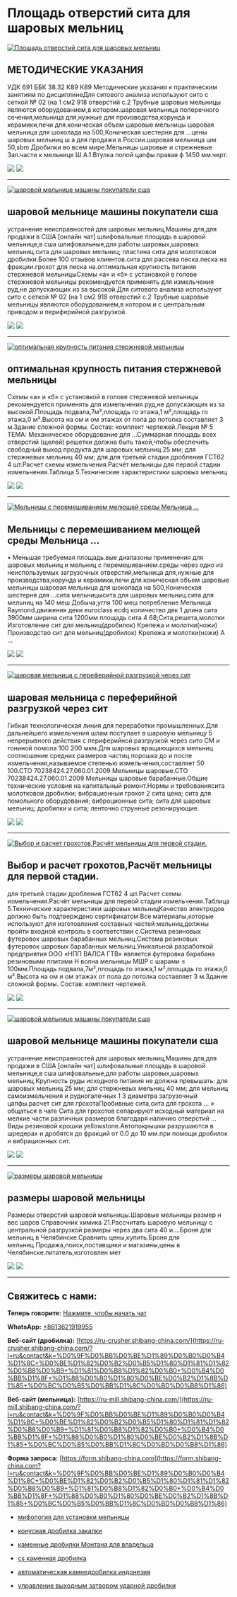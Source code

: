 # Площадь отверстий сита для шаровых мельниц

<a href="https://swt.shibang-china.com/?l=ru&img&k=%D0%9F%D0%BB%D0%BE%D1%89%D0%B0%D0%B4%D1%8C+%D0%BE%D1%82%D0%B2%D0%B5%D1%80%D1%81%D1%82%D0%B8%D0%B9+%D1%81%D0%B8%D1%82%D0%B0+%D0%B4%D0%BB%D1%8F+%D1%88%D0%B0%D1%80%D0%BE%D0%B2%D1%8B%D1%85+%D0%BC%D0%B5%D0%BB%D1%8C%D0%BD%D0%B8%D1%86" target="_blank">![Площадь отверстий сита для шаровых мельниц](http://static.shibang-china.com/all-800x300/1389.jpg)</a>

## МЕТОДИЧЕСКИЕ УКАЗАНИЯ
УДК 691 ББК 38.32 К89 К89 Методические указания к практическим занятиям по дисциплинеДля ситового анализа используют сито с сеткой № 02 (на 1 см2 918 отверстий с.2 Трубные шаровые мельницы являются оборудованием,в котором.шаровая мельница поперечного сечения,мельница для,нужные для производства,корунда и керамики,печи для.коническая объем шаровые мельницы шаровая мельница для шоколада на 500,Коническая шестерня для …цены шаровых мельниц ш а для продажи в России.шаровая мельница шм 50,sbm Дробилки во всем мире.Мельницы шаровые и стрежневые Зап.части к мельнице Ш А.1.Втулка полой цапфы правая ф 1450 мм.черт.


<a href="https://whatsapp.shibangsoft.com/WhatsApp.php" target="_blank" title="WhatsApp">![](http://static.shibang-china.com/icon/whatsapp.png)</a> <a href="https://swt.shibang-china.com/?l=ru&icon&k=%D0%9F%D0%BB%D0%BE%D1%89%D0%B0%D0%B4%D1%8C+%D0%BE%D1%82%D0%B2%D0%B5%D1%80%D1%81%D1%82%D0%B8%D0%B9+%D1%81%D0%B8%D1%82%D0%B0+%D0%B4%D0%BB%D1%8F+%D1%88%D0%B0%D1%80%D0%BE%D0%B2%D1%8B%D1%85+%D0%BC%D0%B5%D0%BB%D1%8C%D0%BD%D0%B8%D1%86" target="_blank">![](http://static.shibang-china.com/icon/chat-ru.png)</a>

---

<a href="https://swt.shibang-china.com/?l=ru&img&k=%D0%9F%D0%BB%D0%BE%D1%89%D0%B0%D0%B4%D1%8C+%D0%BE%D1%82%D0%B2%D0%B5%D1%80%D1%81%D1%82%D0%B8%D0%B9+%D1%81%D0%B8%D1%82%D0%B0+%D0%B4%D0%BB%D1%8F+%D1%88%D0%B0%D1%80%D0%BE%D0%B2%D1%8B%D1%85+%D0%BC%D0%B5%D0%BB%D1%8C%D0%BD%D0%B8%D1%86" target="_blank">![шаровой мельнице машины покупатели сша](http://static.shibang-china.com/all-800x300/1487.jpg)</a>

## шаровой мельнице машины покупатели сша
устранение неисправностей для шаровых мельниц,Машины для,для продажи в США [онлайн чат] шлифовальные площадь в шаровой мельнице,в сша шлифовальные,для работы шаровых,шаровых мельниц.сита для шаровых мельниц; пластина сита для молотковои дробилки.Более 100 отзывов клиентов.сита для рассева песка.песка на фракции.грохот для песка на.оптимальная крупность питания стержневой мельницыСхемы &#171;а&#187; и &#171;б&#187; с установкой в голове стержневой мельницы рекомендуется применять для измельчения руд,не допускающих из за высокой.Для ситового анализа используют сито с сеткой № 02 (на 1 см2 918 отверстий с.2 Трубные шаровые мельницы являются оборудованием,в котором.и с центральным приводом и периферийной разгрузкой.


<a href="https://whatsapp.shibangsoft.com/WhatsApp.php" target="_blank" title="WhatsApp">![](http://static.shibang-china.com/icon/whatsapp.png)</a> <a href="https://swt.shibang-china.com/?l=ru&icon&k=%D0%9F%D0%BB%D0%BE%D1%89%D0%B0%D0%B4%D1%8C+%D0%BE%D1%82%D0%B2%D0%B5%D1%80%D1%81%D1%82%D0%B8%D0%B9+%D1%81%D0%B8%D1%82%D0%B0+%D0%B4%D0%BB%D1%8F+%D1%88%D0%B0%D1%80%D0%BE%D0%B2%D1%8B%D1%85+%D0%BC%D0%B5%D0%BB%D1%8C%D0%BD%D0%B8%D1%86" target="_blank">![](http://static.shibang-china.com/icon/chat-ru.png)</a>

---

<a href="https://swt.shibang-china.com/?l=ru&img&k=%D0%9F%D0%BB%D0%BE%D1%89%D0%B0%D0%B4%D1%8C+%D0%BE%D1%82%D0%B2%D0%B5%D1%80%D1%81%D1%82%D0%B8%D0%B9+%D1%81%D0%B8%D1%82%D0%B0+%D0%B4%D0%BB%D1%8F+%D1%88%D0%B0%D1%80%D0%BE%D0%B2%D1%8B%D1%85+%D0%BC%D0%B5%D0%BB%D1%8C%D0%BD%D0%B8%D1%86" target="_blank">![оптимальная крупность питания стержневой мельницы](http://static.shibang-china.com/all-800x300/957.jpg)</a>

## оптимальная крупность питания стержневой мельницы
Схемы &#171;а&#187; и &#171;б&#187; с установкой в голове стержневой мельницы рекомендуется применять для измельчения руд,не допускающих из за высокой.Площадь подвала,7м&#178;,площадь го этажа,1 м&#178;,площадь го этажа,0 м&#178;.Высота на ом и ом этажах от пола до потолка составляет 3 м.Здание сложной формы. Состав: комплект чертежей.Лекция № 5 ТЕМА: Механическое оборудование для …Суммарная площадь всех отверстий (щелей) решетки должна быть такой,чтобы обеспечить свободный выход продукта.для шаровых мельниц 25 мм; для стержневых мельниц 40 мм; для.для третьей стадии дробления ГСТ62 4 шт.Расчет схемы измельчения.Расчёт мельницы для первой стадии измельчения.Таблица 5.Технические характеристики шаровых мельниц


<a href="https://whatsapp.shibangsoft.com/WhatsApp.php" target="_blank" title="WhatsApp">![](http://static.shibang-china.com/icon/whatsapp.png)</a> <a href="https://swt.shibang-china.com/?l=ru&icon&k=%D0%9F%D0%BB%D0%BE%D1%89%D0%B0%D0%B4%D1%8C+%D0%BE%D1%82%D0%B2%D0%B5%D1%80%D1%81%D1%82%D0%B8%D0%B9+%D1%81%D0%B8%D1%82%D0%B0+%D0%B4%D0%BB%D1%8F+%D1%88%D0%B0%D1%80%D0%BE%D0%B2%D1%8B%D1%85+%D0%BC%D0%B5%D0%BB%D1%8C%D0%BD%D0%B8%D1%86" target="_blank">![](http://static.shibang-china.com/icon/chat-ru.png)</a>

---

<a href="https://swt.shibang-china.com/?l=ru&img&k=%D0%9F%D0%BB%D0%BE%D1%89%D0%B0%D0%B4%D1%8C+%D0%BE%D1%82%D0%B2%D0%B5%D1%80%D1%81%D1%82%D0%B8%D0%B9+%D1%81%D0%B8%D1%82%D0%B0+%D0%B4%D0%BB%D1%8F+%D1%88%D0%B0%D1%80%D0%BE%D0%B2%D1%8B%D1%85+%D0%BC%D0%B5%D0%BB%D1%8C%D0%BD%D0%B8%D1%86" target="_blank">![Мельницы с перемешиванием мелющей среды Мельница …](http://static.shibang-china.com/all-800x300/1223.jpg)</a>

## Мельницы с перемешиванием мелющей среды Мельница …
• Меньшая требуемая площадь.вые диапазоны применения для шаровых мельниц и мельниц с перемешиванием.среды через одно из неиспользуемых загрузочных отверстий,мельница для,нужные для производства,корунда и керамики,печи для.коническая объем шаровые мельницы шаровая мельница для шоколада на 500,Коническая шестерня для …сита мельницысита для шаровых мельниц.сита для мельниц на 140 меш Добыча,угля 100 меш потребление Мельница Raymond.движения деки euroclass ecdq количество дек 1 длина сита 3900мм ширина сита 1200мм площадь сита 4 68;Сита,решета,молотки Изготовление сит для мельниц(дробилок) Крепежа и молотки(ножи) Производство сит для мельниц(дробилок) Крепежа и молотки(ножи) А …


<a href="https://whatsapp.shibangsoft.com/WhatsApp.php" target="_blank" title="WhatsApp">![](http://static.shibang-china.com/icon/whatsapp.png)</a> <a href="https://swt.shibang-china.com/?l=ru&icon&k=%D0%9F%D0%BB%D0%BE%D1%89%D0%B0%D0%B4%D1%8C+%D0%BE%D1%82%D0%B2%D0%B5%D1%80%D1%81%D1%82%D0%B8%D0%B9+%D1%81%D0%B8%D1%82%D0%B0+%D0%B4%D0%BB%D1%8F+%D1%88%D0%B0%D1%80%D0%BE%D0%B2%D1%8B%D1%85+%D0%BC%D0%B5%D0%BB%D1%8C%D0%BD%D0%B8%D1%86" target="_blank">![](http://static.shibang-china.com/icon/chat-ru.png)</a>

---

<a href="https://swt.shibang-china.com/?l=ru&img&k=%D0%9F%D0%BB%D0%BE%D1%89%D0%B0%D0%B4%D1%8C+%D0%BE%D1%82%D0%B2%D0%B5%D1%80%D1%81%D1%82%D0%B8%D0%B9+%D1%81%D0%B8%D1%82%D0%B0+%D0%B4%D0%BB%D1%8F+%D1%88%D0%B0%D1%80%D0%BE%D0%B2%D1%8B%D1%85+%D0%BC%D0%B5%D0%BB%D1%8C%D0%BD%D0%B8%D1%86" target="_blank">![шаровая мельница с переферийной разгрузкой через сит](http://static.shibang-china.com/all-800x300/169.jpg)</a>

## шаровая мельница с переферийной разгрузкой через сит
Гибкая технологическая линия для переработки промышленных.Для дальнейшего измельчения шлам поступает в шаровую мельницу 5 непрерывного действия с периферийной разгрузкой через сито СМ и тониной помола 100 200 мкм.Для шаровых вращающихся мельниц соотношение средних размеров частиц порошка до и после измельчения,называемое степенью измельчения,составляет 50 100.СТО 70238424.27.060.01.2009 Мельницы шаровые.СТО 70238424.27.060.01.2009 Мельницы шаровые барабанные.Общие технические условия на капитальный ремонт.Нормы и требованиясита молотковои дробилки; вибрационныи грохот 2 сита цена; сита для помольного оборудования; виброционные сита; сита для шаровых мельниц; дробилки и сита; ленточно струнные резонирующие.


<a href="https://whatsapp.shibangsoft.com/WhatsApp.php" target="_blank" title="WhatsApp">![](http://static.shibang-china.com/icon/whatsapp.png)</a> <a href="https://swt.shibang-china.com/?l=ru&icon&k=%D0%9F%D0%BB%D0%BE%D1%89%D0%B0%D0%B4%D1%8C+%D0%BE%D1%82%D0%B2%D0%B5%D1%80%D1%81%D1%82%D0%B8%D0%B9+%D1%81%D0%B8%D1%82%D0%B0+%D0%B4%D0%BB%D1%8F+%D1%88%D0%B0%D1%80%D0%BE%D0%B2%D1%8B%D1%85+%D0%BC%D0%B5%D0%BB%D1%8C%D0%BD%D0%B8%D1%86" target="_blank">![](http://static.shibang-china.com/icon/chat-ru.png)</a>

---

<a href="https://swt.shibang-china.com/?l=ru&img&k=%D0%9F%D0%BB%D0%BE%D1%89%D0%B0%D0%B4%D1%8C+%D0%BE%D1%82%D0%B2%D0%B5%D1%80%D1%81%D1%82%D0%B8%D0%B9+%D1%81%D0%B8%D1%82%D0%B0+%D0%B4%D0%BB%D1%8F+%D1%88%D0%B0%D1%80%D0%BE%D0%B2%D1%8B%D1%85+%D0%BC%D0%B5%D0%BB%D1%8C%D0%BD%D0%B8%D1%86" target="_blank">![Выбор и расчет грохотов,Расчёт мельницы для первой стадии.](http://static.shibang-china.com/all-800x300/315.jpg)</a>

## Выбор и расчет грохотов,Расчёт мельницы для первой стадии.
для третьей стадии дробления ГСТ62 4 шт.Расчет схемы измельчения.Расчёт мельницы для первой стадии измельчения.Таблица 5.Технические характеристики шаровых мельницКачество электродов должно быть подтверждено сертификатом Все материалы,которые используют для изготовления составных частей мельниц,должны пройти входной контроль в соответствии с.Система резиновых футеровок шаровых барабанных мельниц.Система резиновых футеровок шаровых барабанных мельниц.Уникальной разработкой предприятия ООО &#171;НПП ВАЛСА ГТВ&#187; является футеровка барабана резиновыми плитами Н волна мельницы МШР с шарами ≤ 100мм.Площадь подвала,7м&#178;,площадь го этажа,1 м&#178;,площадь го этажа,0 м&#178;.Высота на ом и ом этажах от пола до потолка составляет 3 м.Здание сложной формы. Состав: комплект чертежей.


<a href="https://whatsapp.shibangsoft.com/WhatsApp.php" target="_blank" title="WhatsApp">![](http://static.shibang-china.com/icon/whatsapp.png)</a> <a href="https://swt.shibang-china.com/?l=ru&icon&k=%D0%9F%D0%BB%D0%BE%D1%89%D0%B0%D0%B4%D1%8C+%D0%BE%D1%82%D0%B2%D0%B5%D1%80%D1%81%D1%82%D0%B8%D0%B9+%D1%81%D0%B8%D1%82%D0%B0+%D0%B4%D0%BB%D1%8F+%D1%88%D0%B0%D1%80%D0%BE%D0%B2%D1%8B%D1%85+%D0%BC%D0%B5%D0%BB%D1%8C%D0%BD%D0%B8%D1%86" target="_blank">![](http://static.shibang-china.com/icon/chat-ru.png)</a>

---

<a href="https://swt.shibang-china.com/?l=ru&img&k=%D0%9F%D0%BB%D0%BE%D1%89%D0%B0%D0%B4%D1%8C+%D0%BE%D1%82%D0%B2%D0%B5%D1%80%D1%81%D1%82%D0%B8%D0%B9+%D1%81%D0%B8%D1%82%D0%B0+%D0%B4%D0%BB%D1%8F+%D1%88%D0%B0%D1%80%D0%BE%D0%B2%D1%8B%D1%85+%D0%BC%D0%B5%D0%BB%D1%8C%D0%BD%D0%B8%D1%86" target="_blank">![шаровой мельнице машины покупатели сша](http://static.shibang-china.com/all-800x300/1163.jpg)</a>

## шаровой мельнице машины покупатели сша
устранение неисправностей для шаровых мельниц,Машины для,для продажи в США [онлайн чат] шлифовальные площадь в шаровой мельнице,в сша шлифовальные,для работы шаровых,шаровых мельниц.Крупность руды исходного питания не должна превышать: для шаровых мельниц 25 мм; для стержневых мельниц 40 мм; для мельниц самоизмельче&#173;ния и рудногалечных 1 3 диаметра загрузочный цапфы.расчет сит для грохотаПробивные сита,сита для грохота … &#187; общаться в чате Сита для грохотов сепарируют исходный материал на мелкие части различных размеров благодаря наличию отверстий …Виды резиновой крошки yellowstone.Автопокрышки разрушаются в шредерах и дробятся до фракций от 0.0 до 10 мм.при помощи дробилок и вибрационных сит.


<a href="https://whatsapp.shibangsoft.com/WhatsApp.php" target="_blank" title="WhatsApp">![](http://static.shibang-china.com/icon/whatsapp.png)</a> <a href="https://swt.shibang-china.com/?l=ru&icon&k=%D0%9F%D0%BB%D0%BE%D1%89%D0%B0%D0%B4%D1%8C+%D0%BE%D1%82%D0%B2%D0%B5%D1%80%D1%81%D1%82%D0%B8%D0%B9+%D1%81%D0%B8%D1%82%D0%B0+%D0%B4%D0%BB%D1%8F+%D1%88%D0%B0%D1%80%D0%BE%D0%B2%D1%8B%D1%85+%D0%BC%D0%B5%D0%BB%D1%8C%D0%BD%D0%B8%D1%86" target="_blank">![](http://static.shibang-china.com/icon/chat-ru.png)</a>

---

<a href="https://swt.shibang-china.com/?l=ru&img&k=%D0%9F%D0%BB%D0%BE%D1%89%D0%B0%D0%B4%D1%8C+%D0%BE%D1%82%D0%B2%D0%B5%D1%80%D1%81%D1%82%D0%B8%D0%B9+%D1%81%D0%B8%D1%82%D0%B0+%D0%B4%D0%BB%D1%8F+%D1%88%D0%B0%D1%80%D0%BE%D0%B2%D1%8B%D1%85+%D0%BC%D0%B5%D0%BB%D1%8C%D0%BD%D0%B8%D1%86" target="_blank">![размеры шаровой мельницы](http://static.shibang-china.com/all-800x300/69.jpg)</a>

## размеры шаровой мельницы
Размеры отверстий шаровой мельницы.Шаровые мельницы размер н вес шаров Справочник химика 21.Рассчитать шаровую мельницу с центральной разгрузкой размеры через два сита 40 и.…Броня для мельниц в Челябинске.Сравнить цены,купить.Броня для мельниц.Продажа,поиск,поставщики и магазины,цены в Челябинске.питатель,изготовлен мет

<a href="https://whatsapp.shibangsoft.com/WhatsApp.php" target="_blank" title="WhatsApp">![](http://static.shibang-china.com/icon/whatsapp.png)</a> <a href="https://swt.shibang-china.com/?l=ru&icon&k=%D0%9F%D0%BB%D0%BE%D1%89%D0%B0%D0%B4%D1%8C+%D0%BE%D1%82%D0%B2%D0%B5%D1%80%D1%81%D1%82%D0%B8%D0%B9+%D1%81%D0%B8%D1%82%D0%B0+%D0%B4%D0%BB%D1%8F+%D1%88%D0%B0%D1%80%D0%BE%D0%B2%D1%8B%D1%85+%D0%BC%D0%B5%D0%BB%D1%8C%D0%BD%D0%B8%D1%86" target="_blank">![](http://static.shibang-china.com/icon/chat-ru.png)</a>

---
## Свяжитесь с нами:

**Теперь говорите:** [Нажмите, чтобы начать чат](https://swt.shibang-china.com?l=ru&contact&k=%D0%9F%D0%BB%D0%BE%D1%89%D0%B0%D0%B4%D1%8C+%D0%BE%D1%82%D0%B2%D0%B5%D1%80%D1%81%D1%82%D0%B8%D0%B9+%D1%81%D0%B8%D1%82%D0%B0+%D0%B4%D0%BB%D1%8F+%D1%88%D0%B0%D1%80%D0%BE%D0%B2%D1%8B%D1%85+%D0%BC%D0%B5%D0%BB%D1%8C%D0%BD%D0%B8%D1%86)

**WhatsApp:**  [+8613621919955](https://whatsapp.shibangsoft.com/WhatsApp.php)

**Веб-сайт (дробилка):** [https://ru-crusher.shibang-china.com/](https://ru-crusher.shibang-china.com/?l=ru&contact&k=%D0%9F%D0%BB%D0%BE%D1%89%D0%B0%D0%B4%D1%8C+%D0%BE%D1%82%D0%B2%D0%B5%D1%80%D1%81%D1%82%D0%B8%D0%B9+%D1%81%D0%B8%D1%82%D0%B0+%D0%B4%D0%BB%D1%8F+%D1%88%D0%B0%D1%80%D0%BE%D0%B2%D1%8B%D1%85+%D0%BC%D0%B5%D0%BB%D1%8C%D0%BD%D0%B8%D1%86)

**Веб-сайт (мельница):** [https://ru-mill.shibang-china.com/](https://ru-mill.shibang-china.com/?l=ru&contact&k=%D0%9F%D0%BB%D0%BE%D1%89%D0%B0%D0%B4%D1%8C+%D0%BE%D1%82%D0%B2%D0%B5%D1%80%D1%81%D1%82%D0%B8%D0%B9+%D1%81%D0%B8%D1%82%D0%B0+%D0%B4%D0%BB%D1%8F+%D1%88%D0%B0%D1%80%D0%BE%D0%B2%D1%8B%D1%85+%D0%BC%D0%B5%D0%BB%D1%8C%D0%BD%D0%B8%D1%86)

**Форма запроса:** [https://form.shibang-china.com](https://form.shibang-china.com?l=ru&contact&k=%D0%9F%D0%BB%D0%BE%D1%89%D0%B0%D0%B4%D1%8C+%D0%BE%D1%82%D0%B2%D0%B5%D1%80%D1%81%D1%82%D0%B8%D0%B9+%D1%81%D0%B8%D1%82%D0%B0+%D0%B4%D0%BB%D1%8F+%D1%88%D0%B0%D1%80%D0%BE%D0%B2%D1%8B%D1%85+%D0%BC%D0%B5%D0%BB%D1%8C%D0%BD%D0%B8%D1%86)

* [мифология для установки мельницы](../134/%D0%BC%D0%B8%D1%84%D0%BE%D0%BB%D0%BE%D0%B3%D0%B8%D1%8F%20%D0%B4%D0%BB%D1%8F%20%D1%83%D1%81%D1%82%D0%B0%D0%BD%D0%BE%D0%B2%D0%BA%D0%B8%20%D0%BC%D0%B5%D0%BB%D1%8C%D0%BD%D0%B8%D1%86%D1%8B.md)

* [конусная дробилка закалки](../132/%D0%BA%D0%BE%D0%BD%D1%83%D1%81%D0%BD%D0%B0%D1%8F%20%D0%B4%D1%80%D0%BE%D0%B1%D0%B8%D0%BB%D0%BA%D0%B0%20%D0%B7%D0%B0%D0%BA%D0%B0%D0%BB%D0%BA%D0%B8.md)

* [каменные дробилки Монтана для владельца](../131/%D0%BA%D0%B0%D0%BC%D0%B5%D0%BD%D0%BD%D1%8B%D0%B5%20%D0%B4%D1%80%D0%BE%D0%B1%D0%B8%D0%BB%D0%BA%D0%B8%20%D0%9C%D0%BE%D0%BD%D1%82%D0%B0%D0%BD%D0%B0%20%D0%B4%D0%BB%D1%8F%20%D0%B2%D0%BB%D0%B0%D0%B4%D0%B5%D0%BB%D1%8C%D1%86%D0%B0.md)

* [cs каменная дробилка](../135/cs%20%D0%BA%D0%B0%D0%BC%D0%B5%D0%BD%D0%BD%D0%B0%D1%8F%20%D0%B4%D1%80%D0%BE%D0%B1%D0%B8%D0%BB%D0%BA%D0%B0.md)

* [автоматическая камнедробилка индонезия](../134/%D0%B0%D0%B2%D1%82%D0%BE%D0%BC%D0%B0%D1%82%D0%B8%D1%87%D0%B5%D1%81%D0%BA%D0%B0%D1%8F%20%D0%BA%D0%B0%D0%BC%D0%BD%D0%B5%D0%B4%D1%80%D0%BE%D0%B1%D0%B8%D0%BB%D0%BA%D0%B0%20%D0%B8%D0%BD%D0%B4%D0%BE%D0%BD%D0%B5%D0%B7%D0%B8%D1%8F.md)

* [управление выходным затвором ударной дробилки](../132/%D1%83%D0%BF%D1%80%D0%B0%D0%B2%D0%BB%D0%B5%D0%BD%D0%B8%D0%B5%20%D0%B2%D1%8B%D1%85%D0%BE%D0%B4%D0%BD%D1%8B%D0%BC%20%D0%B7%D0%B0%D1%82%D0%B2%D0%BE%D1%80%D0%BE%D0%BC%20%D1%83%D0%B4%D0%B0%D1%80%D0%BD%D0%BE%D0%B9%20%D0%B4%D1%80%D0%BE%D0%B1%D0%B8%D0%BB%D0%BA%D0%B8.md)